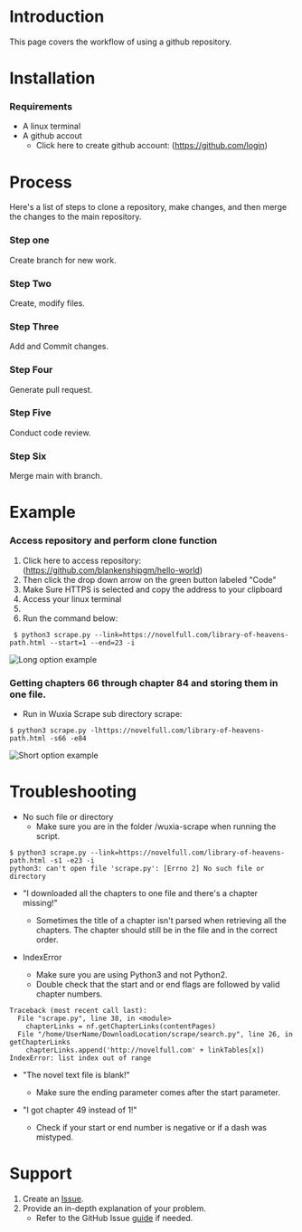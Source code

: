 # Introduction 
This page covers the workflow of using a github repository.

# Installation
### Requirements
* A linux terminal
* A github accout
  * Click here to create github account: (https://github.com/login)

# Process
Here's a list of steps to clone a repository, make changes, and then merge the changes to the main repository.

### Step one
Create branch for new work.

### Step Two
Create, modify files.

### Step Three
Add and Commit changes.

### Step Four
Generate pull request.

### Step Five
Conduct code review.

### Step Six
Merge main with branch.

# Example
 
### Access repository and perform clone function
1. Click here to access repository: (https://github.com/blankenshipgm/hello-world)
2. Then click the drop down arrow on the green button labeled "Code"
3. Make Sure HTTPS is selected and copy the address to your clipboard
4. Access your linux terminal
5. 
6. Run the command below:
```
 $ python3 scrape.py --link=https://novelfull.com/library-of-heavens-path.html --start=1 --end=23 -i
```

![Long option example](/assets/images/long-opt.png)

### Getting chapters 66 through chapter 84 and storing them in one file.
- Run in Wuxia Scrape sub directory scrape:
```
$ python3 scrape.py -lhttps://novelfull.com/library-of-heavens-path.html -s66 -e84
```

![Short option example](/assets/images/short-opt.png)

# Troubleshooting

- No such file or directory
    - Make sure you are in the folder /wuxia-scrape when running the script.
    
```
$ python3 scrape.py --link=https://novelfull.com/library-of-heavens-path.html -s1 -e23 -i
python3: can't open file 'scrape.py': [Errno 2] No such file or directory
```
  
- "I downloaded all the chapters to one file and there's a chapter missing!"
    - Sometimes the title of a chapter isn't parsed when retrieving all the chapters. The chapter should still be in the file and in the correct order. 
  
- IndexError
    - Make sure you are using Python3 and not Python2.
    - Double check that the start and or end flags are followed by valid chapter numbers.
  
```
Traceback (most recent call last):
  File "scrape.py", line 38, in <module>
    chapterLinks = nf.getChapterLinks(contentPages)
  File "/home/UserName/DownloadLocation/scrape/search.py", line 26, in getChapterLinks
    chapterLinks.append('http://novelfull.com' + linkTables[x])
IndexError: list index out of range
```

 - "The novel text file is blank!"
    - Make sure the ending parameter comes after the start parameter.
  
 - "I got chapter 49 instead of 1!"
    - Check if your start or end number is negative or if a dash was mistyped.
  
# Support
  1. Create an [Issue](https://github.com/BrickGoat/wuxia_scrape/issues).
  2. Provide an in-depth explanation of your problem.
     - Refer to the GitHub Issue [guide](https://guides.github.com/features/issues/) if needed.
